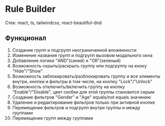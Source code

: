 # Rule Builder

Стек: react, ts, tailwindcss, react-beautiful-dnd

## Функционал

1. Создание групп и подгрупп неограниченной вложенности
2. Изменение названия групп и подгрупп вызовом модального окна
3. Добавление логики "AND"(синий) и "OR"(зеленый)
4. Возможность скрыть/раскрыть группу или подгруппу на кноку "Hide"/"Show"
5. Возможеость заблокировать/разблокировать группу и все элементы внутри, кнопки и фильтры в том числе, на кнопку "Lock"/"Unlock"
6. Возможность отключить/включить группу на кнопку "Enable"/"Disable", цвет скобки для этой группы становится серым
7. Создание фильтров "Gender" и "Age" equals/not equals значению
8. Удаление и редактирование фильтров только при активной кнопке
9. Перемещение фильтров и подгрупп внутри группы и между группами
10. Перемещение групп между группами
